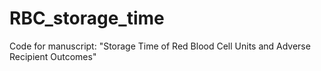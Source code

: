 # RBC_storage_time
Code for manuscript: "Storage Time of Red Blood Cell Units and Adverse Recipient Outcomes"
